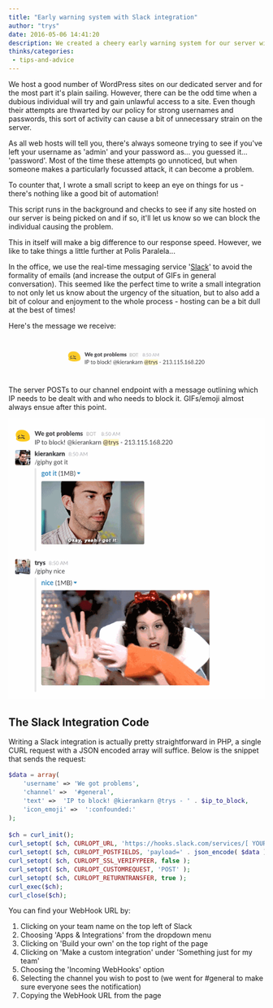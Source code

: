 ```yaml
---
title: "Early warning system with Slack integration"
author: "trys"
date: 2016-05-06 14:41:20
description: We created a cheery early warning system for our server with a Slack integration.
thinks/categories: 
 - tips-and-advice
---
```


We host a good number of WordPress sites on our dedicated server and for the most part it's plain sailing. However, there can be the odd time when a dubious individual will try and gain unlawful access to a site. Even though their attempts are thwarted by our policy for strong usernames and passwords, this sort of activity can cause a bit of unnecessary strain on the server.

As all web hosts will tell you, there's always someone trying to see if you've left your username as 'admin' and your password as... you guessed it... 'password'. Most of the time these attempts go unnoticed, but when someone makes a particularly focussed attack, it can become a problem.

To counter that, I wrote a small script to keep an eye on things for us - there's nothing like a good bit of automation!

This script runs in the background and checks to see if any site hosted on our server is being picked on and if so, it'll let us know so we can block the individual causing the problem.

This in itself will make a big difference to our response speed. However, we like to take things a little further at Polis Paralela...

In the office, we use the real-time messaging service '[Slack](https://slack.com/)' to avoid the formality of emails (and increase the output of GIFs in general conversation). This seemed like the perfect time to write a small integration to not only let us know about the urgency of the situation, but to also add a bit of colour and enjoyment to the whole process - hosting can be a bit dull at the best of times!

Here's the message we receive:

![](images/blog/ip.png)

The server POSTs to our channel endpoint with a message outlining which IP needs to be dealt with and who needs to block it. GIFs/emoji almost always ensue after this point.

![](images/blog/ip.gif)

## The Slack Integration Code

Writing a Slack integration is actually pretty straightforward in PHP, a single CURL request with a JSON encoded array will suffice. Below is the snippet that sends the request:

```php
$data = array(
	'username' => 'We got problems',
	'channel' =>  '#general',
	'text' =>  'IP to block! @kierankarn @trys - ' . $ip_to_block,
	'icon_emoji' =>  ':confounded:'
);

$ch = curl_init();
curl_setopt( $ch, CURLOPT_URL, 'https://hooks.slack.com/services/[ YOUR SLACK WEBHOOK URL ]' );
curl_setopt( $ch, CURLOPT_POSTFIELDS, 'payload=' . json_encode( $data ) );
curl_setopt( $ch, CURLOPT_SSL_VERIFYPEER, false );
curl_setopt( $ch, CURLOPT_CUSTOMREQUEST, 'POST' );
curl_setopt( $ch, CURLOPT_RETURNTRANSFER, true );
curl_exec($ch);
curl_close($ch);
```

You can find your WebHook URL by:

1. Clicking on your team name on the top left of Slack
1. Choosing 'Apps &amp; Integrations' from the dropdown menu
1. Clicking on 'Build your own' on the top right of the page
1. Clicking on 'Make a custom integration' under 'Something just for my team'
1. Choosing the 'Incoming WebHooks' option
1. Selecting the channel you wish to post to (we went for #general to make sure everyone sees the notification)
1. Copying the WebHook URL from the page




